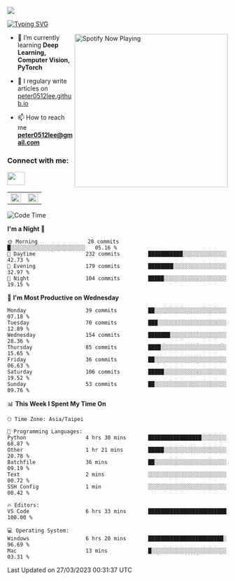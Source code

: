 ![](https://komarev.com/ghpvc/?username=peter0512lee&color=ff69b4)

[![Typing SVG](https://readme-typing-svg.herokuapp.com?color=F742BA&size=22&lines=Hi!+I'm+JYL)](https://git.io/typing-svg)

[<img src="https://spotify-now-playing.peter0512lee.vercel.app/api/spotify-playing" alt="Spotify Now Playing" width="350" align="right" />](https://open.spotify.com/user/21iyoswqgnkoe7peuesmqnhgy)

- 🌱 I’m currently learning **Deep Learning, Computer Vision, PyTorch**

- 📝 I regulary write articles on [peter0512lee.github.io](https://peter0512lee.github.io/)

- 📫 How to reach me **peter0512lee@gmail.com**

<h3 align="left">Connect with me:</h3>
<p align="left">
<a href="https://linkedin.com/in/jie-ying-li-b43a1416b" target="blank"><img align="center" src="https://raw.githubusercontent.com/rahuldkjain/github-profile-readme-generator/master/src/images/icons/Social/linked-in-alt.svg" height="30" width="40" /></a>
<!-- <a href="https://fb.com/peter0512lee" target="blank"><img align="center" src="https://raw.githubusercontent.com/rahuldkjain/github-profile-readme-generator/master/src/images/icons/Social/facebook.svg" alt="peter0512lee" height="30" width="40" /></a> -->
<!-- <a href="https://instagram.com/etiquette_ying" target="blank"><img align="center" src="https://raw.githubusercontent.com/rahuldkjain/github-profile-readme-generator/master/src/images/icons/Social/instagram.svg" alt="etiquette_ying" height="30" width="40" /></a> -->
<!-- <a href="https://medium.com/@peter0512lee" target="blank"><img align="center" src="https://raw.githubusercontent.com/rahuldkjain/github-profile-readme-generator/master/src/images/icons/Social/medium.svg" alt="@peter0512lee" height="30" width="40" /></a> -->
</p>

<table><tr><td valign="top" width="50%">

<img src="https://github-readme-stats-sigma-five.vercel.app/api?username=peter0512lee&hide_border=true&show_icons=true&locale=en&theme=dracula" align="left" style="width: 100%" />

</td><td valign="top" width="50%">

<img src="https://github-readme-stats-sigma-five.vercel.app/api/top-langs?username=peter0512lee&hide_border=true&show_icons=true&locale=en&layout=compact&theme=dracula" align="left" style="width: 100%" />

</td></tr></table>  

<!--START_SECTION:waka-->
![Code Time](http://img.shields.io/badge/Code%20Time-991%20hrs%2037%20mins-blue)

**I'm a Night 🦉** 

```text
🌞 Morning                28 commits          █░░░░░░░░░░░░░░░░░░░░░░░░   05.16 % 
🌆 Daytime                232 commits         ███████████░░░░░░░░░░░░░░   42.73 % 
🌃 Evening                179 commits         ████████░░░░░░░░░░░░░░░░░   32.97 % 
🌙 Night                  104 commits         █████░░░░░░░░░░░░░░░░░░░░   19.15 % 
```
📅 **I'm Most Productive on Wednesday** 

```text
Monday                   39 commits          ██░░░░░░░░░░░░░░░░░░░░░░░   07.18 % 
Tuesday                  70 commits          ███░░░░░░░░░░░░░░░░░░░░░░   12.89 % 
Wednesday                154 commits         ███████░░░░░░░░░░░░░░░░░░   28.36 % 
Thursday                 85 commits          ████░░░░░░░░░░░░░░░░░░░░░   15.65 % 
Friday                   36 commits          ██░░░░░░░░░░░░░░░░░░░░░░░   06.63 % 
Saturday                 106 commits         █████░░░░░░░░░░░░░░░░░░░░   19.52 % 
Sunday                   53 commits          ██░░░░░░░░░░░░░░░░░░░░░░░   09.76 % 
```


📊 **This Week I Spent My Time On** 

```text
🕑︎ Time Zone: Asia/Taipei

💬 Programming Languages: 
Python                   4 hrs 30 mins       █████████████████░░░░░░░░   68.87 % 
Other                    1 hr 21 mins        █████░░░░░░░░░░░░░░░░░░░░   20.78 % 
Batchfile                36 mins             ██░░░░░░░░░░░░░░░░░░░░░░░   09.19 % 
Text                     2 mins              ░░░░░░░░░░░░░░░░░░░░░░░░░   00.72 % 
SSH Config               1 min               ░░░░░░░░░░░░░░░░░░░░░░░░░   00.42 % 

🔥 Editors: 
VS Code                  6 hrs 33 mins       █████████████████████████   100.00 % 

💻 Operating System: 
Windows                  6 hrs 20 mins       ████████████████████████░   96.69 % 
Mac                      13 mins             █░░░░░░░░░░░░░░░░░░░░░░░░   03.31 % 
```


 Last Updated on 27/03/2023 00:31:37 UTC
<!--END_SECTION:waka-->


<!--
**peter0512lee/peter0512lee** is a ✨ _special_ ✨ repository because its `README.md` (this file) appears on your GitHub profile.

